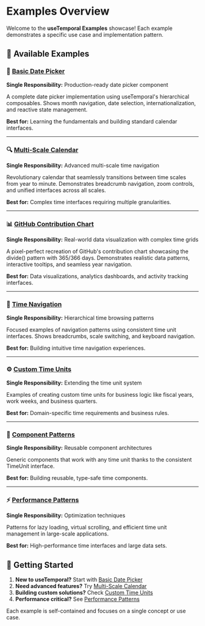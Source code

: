 # Examples Overview

Welcome to the **useTemporal Examples** showcase! Each example demonstrates a specific use case and implementation pattern.

## 🎯 Available Examples

### 📅 [Basic Date Picker](./basic-date-picker.md)

**Single Responsibility:** Production-ready date picker component

A complete date picker implementation using useTemporal's hierarchical composables. Shows month navigation, date selection, internationalization, and reactive state management.

**Best for:** Learning the fundamentals and building standard calendar interfaces.

---

### 🔍 [Multi-Scale Calendar](./multi-scale-calendar.md)

**Single Responsibility:** Advanced multi-scale time navigation

Revolutionary calendar that seamlessly transitions between time scales from year to minute. Demonstrates breadcrumb navigation, zoom controls, and unified interfaces across all scales.

**Best for:** Complex time interfaces requiring multiple granularities.

---

### 📊 [GitHub Contribution Chart](./github-chart.md)

**Single Responsibility:** Real-world data visualization with complex time grids

A pixel-perfect recreation of GitHub's contribution chart showcasing the divide() pattern with 365/366 days. Demonstrates realistic data patterns, interactive tooltips, and seamless year navigation.

**Best for:** Data visualizations, analytics dashboards, and activity tracking interfaces.

---

### 🧭 [Time Navigation](./time-navigation.md)

**Single Responsibility:** Hierarchical time browsing patterns

Focused examples of navigation patterns using consistent time unit interfaces. Shows breadcrumbs, scale switching, and keyboard navigation.

**Best for:** Building intuitive time navigation experiences.

---

### ⚙️ [Custom Time Units](./custom-units.md)

**Single Responsibility:** Extending the time unit system

Examples of creating custom time units for business logic like fiscal years, work weeks, and business quarters.

**Best for:** Domain-specific time requirements and business rules.

---

### 🎨 [Component Patterns](./component-patterns.md)

**Single Responsibility:** Reusable component architectures

Generic components that work with any time unit thanks to the consistent TimeUnit interface.

**Best for:** Building reusable, type-safe time components.

---

### ⚡ [Performance Patterns](./performance-patterns.md)

**Single Responsibility:** Optimization techniques

Patterns for lazy loading, virtual scrolling, and efficient time unit management in large-scale applications.

**Best for:** High-performance time interfaces and large data sets.

## 🚀 Getting Started

1. **New to useTemporal?** Start with [Basic Date Picker](./basic-date-picker.md)
2. **Need advanced features?** Try [Multi-Scale Calendar](./multi-scale-calendar.md)
3. **Building custom solutions?** Check [Custom Time Units](./custom-units.md)
4. **Performance critical?** See [Performance Patterns](./performance-patterns.md)

Each example is self-contained and focuses on a single concept or use case.
